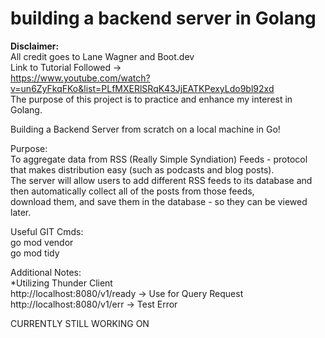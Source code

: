 # building a backend server in Golang

**Disclaimer:**<br />
    All credit goes to Lane Wagner and Boot.dev<br />
    Link to Tutorial Followed -><br /> https://www.youtube.com/watch?v=un6ZyFkqFKo&list=PLfMXERlSRqK43JjEATKPexyLdo9bl92xd<br />
    The purpose of this project is to practice and enhance my interest in Golang.<br />

Building a Backend Server from scratch on a local machine in Go!

Purpose:<br /> 
    To aggregate data from RSS (Really Simple Syndiation) Feeds - protocol that makes distribution easy
        (such as podcasts and blog posts).<br />
    The server will allow users to add different RSS feeds to its database and then automatically collect all of the posts from those feeds,<br /> download them, and save them in the database - so they can be viewed later.

Useful GIT Cmds:<br />
go mod vendor <br />
go mod tidy <br />

Additional Notes: <br />
*Utilizing Thunder Client <br />
http://localhost:8080/v1/ready -> Use for Query Request <br />
http://localhost:8080/v1/err -> Test Error


CURRENTLY STILL WORKING ON
